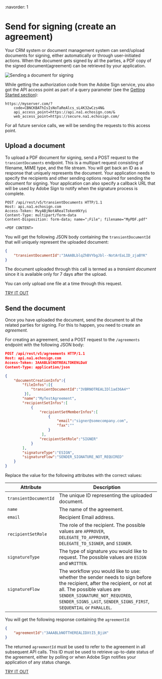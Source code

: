 :navorder: 1

# Send for signing (create an agreement)

Your CRM system or document management system can send/upload documents for signing, either automatically or through user-initiated actions. When the document gets signed by all the parties, a PDF copy of the signed document(agreement) can be retrieved by your application.

![Sending a document for signing](../../img/sign_devguide_1.png)

While getting the authorization code from the Adobe Sign service, you also got the API access point as part of a query parameter (see the  [Getting Started section](../gstarted/get_access_token.md)):

```http
https://myserver.com/?  
    code=CBNCKBAThIsIsNoTaReAlcs_sL4K32wCzs4N&
    api_access_point=https://api.na1.echosign.com/&
    web_access_point=https://secure.na1.echosign.com/
```

For all future service calls, we will be sending the requests to this access point.

## Upload a document
To upload a PDF document for signing, send a POST request to the `transientDocuments` endpoint. This is a multipart request consisting of filename, MIME type, and the file stream. You will get back an ID as a response that uniquely represents the document. Your application needs to specify the recipients and other sending options required for sending the document for signing. Your application can also specify a callback URL that will be used by Adobe Sign to notify when the signature process is complete.

```http
POST /api/rest/v5/transientDocuments HTTP/1.1
Host: api.na1.echosign.com
Access-Token: MvyABjNotARealTokenHkYyi
Content-Type: multipart/form-data
Content-Disposition: form-data; name=";File"; filename="MyPDF.pdf"

<PDF CONTENT>
```

You will get the following JSON body containing the `transientDocumentId` that will uniquely represent the uploaded document:

```json
{
    "transientDocumentId":"3AAABLblqZhBVYbgJbl--NotArEaLID_zjaBYK"
}
```

The document uploaded through this call is termed as a _transient document_ since it is available only for 7 days after the upload.

You can only upload one file at a time through this request.

[TRY IT OUT](https://secure.na1.echosign.com/public/docs/restapi/v5#!/transientDocuments/createTransientDocument)

## Send the document
Once you have uploaded the document, send the document to all the related parties for signing. For this to happen, you need to create an _agreement._

For creating an agreement, send a POST request to the `/agreements` endpoint with the following JSON body:

```json
POST /api/rest/v5/agreements HTTP/1.1
Host: api.na1.echosign.com
Access-Token: 3AAABLblNOTREALTOKENLDaV
Content-Type: application/json

{
    "documentCreationInfo":{
        "fileInfos":[{
            "transientDocumentId":"3VBRNOTREALIDl1ad36A4*"
         }],
        "name":"MyTestAgreement",
        "recipientSetInfos":[
            {
                "recipientSetMemberInfos":[
                    {
                        "email":"signer@somecompany.com",
                        "fax":""
                    }
                 ],
                "recipientSetRole":"SIGNER"
            }
        ],
        "signatureType":"ESIGN",
        "signatureFlow":"SENDER_SIGNATURE_NOT_REQUIRED"
    }
}
```

Replace the value for the following attributes with the correct values:

| Attribute | Description |
|---|---|
| `transientDocumentId` | The unique ID representing the uploaded document. |
| `name` | The name of the agreement. |
| `email` | Recipient Email address. |
| `recipientSetRole` | The role of the recipient. The possible values are `APPROVER`, `DELEGATE_TO_APPROVER`, `DELEGATE_TO_SIGNER`, and `SIGNER`. |
| `signatureType` | The type of signature you would like to request. The possible values are `ESIGN` and `WRITTEN`. |
| `signatureFlow` | The workflow you would like to use: whether the sender needs to sign before the recipient, after the recipient, or not at all. The possible values are `SENDER_SIGNATURE_NOT_REQUIRED`, `SENDER_SIGNS_LAST`, `SENDER_SIGNS_FIRST`, `SEQUENTIAL` or `PARALLEL`. |


You will get the following response containing the `agreementId`:

```json
{
    "agreementId":"3AAABLbNOTTHEREALIDXtI5_BjiH"
}
```

The returned `agreementId` must be used to refer to the agreement in all subsequent API calls. This ID must be used to retrieve up-to-date status of the agreement, either by polling or when Adobe Sign notifies your application of any status change.

[TRY IT OUT](https://secure.na1.echosign.com/public/docs/restapi/v5#!/agreements/)
